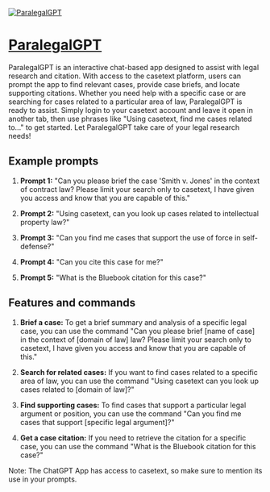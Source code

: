 [![ParalegalGPT](https://files.oaiusercontent.com/file-SZIzeKRIFPlQAm0nHzNuLEln?se=2123-10-17T15%3A04%3A06Z&sp=r&sv=2021-08-06&sr=b&rscc=max-age%3D31536000%2C%20immutable&rscd=attachment%3B%20filename%3D85ec786e-32a1-4c2e-8441-b7eca4826a13.webp&sig=PYaX/BkF3JJYRbLnQDv2IxH/3fodHa9zeKVGy4VMLDA%3D)](https://chat.openai.com/g/g-w16m3BOjL-paralegalgpt)

# [ParalegalGPT](https://chat.openai.com/g/g-w16m3BOjL-paralegalgpt)

ParalegalGPT is an interactive chat-based app designed to assist with legal research and citation. With access to the casetext platform, users can prompt the app to find relevant cases, provide case briefs, and locate supporting citations. Whether you need help with a specific case or are searching for cases related to a particular area of law, ParalegalGPT is ready to assist. Simply login to your casetext account and leave it open in another tab, then use phrases like "Using casetext, find me cases related to..." to get started. Let ParalegalGPT take care of your legal research needs!

## Example prompts

1. **Prompt 1:** "Can you please brief the case 'Smith v. Jones' in the context of contract law? Please limit your search only to casetext, I have given you access and know that you are capable of this."

2. **Prompt 2:** "Using casetext, can you look up cases related to intellectual property law?"

3. **Prompt 3:** "Can you find me cases that support the use of force in self-defense?"

4. **Prompt 4:** "Can you cite this case for me?"

5. **Prompt 5:** "What is the Bluebook citation for this case?"

## Features and commands

1. **Brief a case:** To get a brief summary and analysis of a specific legal case, you can use the command "Can you please brief [name of case] in the context of [domain of law] law? Please limit your search only to casetext, I have given you access and know that you are capable of this."

2. **Search for related cases:** If you want to find cases related to a specific area of law, you can use the command "Using casetext can you look up cases related to [domain of law]?"

3. **Find supporting cases:** To find cases that support a particular legal argument or position, you can use the command "Can you find me cases that support [specific legal argument]?"

4. **Get a case citation:** If you need to retrieve the citation for a specific case, you can use the command "What is the Bluebook citation for this case?"

Note: The ChatGPT App has access to casetext, so make sure to mention its use in your prompts.